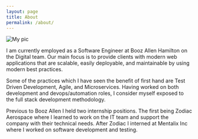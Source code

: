 ```yaml
---
layout: page
title: About
permalink: /about/
---
```


![My pic]({{localhost:400}}/assets/pic.jpg)

I am currently employed as a Software Engineer at Booz Allen Hamilton on the Digital team. Our main focus is to provide clients with modern web applications that are scalable, easily deployable, and maintainable by using modern best practices.

Some of the practices which I have seen the benefit of first hand are Test Driven Development, Agile, and Microservices. Having worked on both development and devops/automation roles, I consider myself exposed to the full stack development methodology.

Previous to Booz Allen I held two internship positions. The first being Zodiac Aerospace where I learned to work on the IT team and support the company with their technical needs. After Zodiac I interned at Mentalix Inc where I worked on software development and testing.

